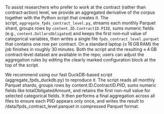  To assist researchers who prefer to work at the contract (rather than contract‑action) level, we provide an aggregated derivative of the corpus together with the Python script that creates it. The script, `aggregate_fpds_contract_level.py`, streams each monthly Parquet shard, groups rows by `content.ID.ContractID.PIID`, sums numeric fields (e.g., `content.DollarsObligated`) and keeps the first non‑null value of categorical variables, then writes a single file `fpds_contract_level.parquet` that contains one row per contract. On a standard laptop (≤ 16 GB RAM) the job finishes in roughly 30 minutes. Both the script and the resulting ≈ 4 GB contract‑level dataset are available in the repo; users can adjust the aggregation rules by editing the clearly marked configuration block at the top of the script.
 
We recommend using our fast DuckDB-based script (aggregate_fpds_duckdb.py) to reproduce it. The script reads all monthly Parquet shards, groups rows by content.ID.ContractID.PIID, sums numeric fields like totalObligatedAmount, and retains the first non-null value for selected categorical fields. It then performs a final aggregation across all files to ensure each PIID appears only once, and writes the result to /data/fpds_contract_level.parquet in compressed Parquet format.

